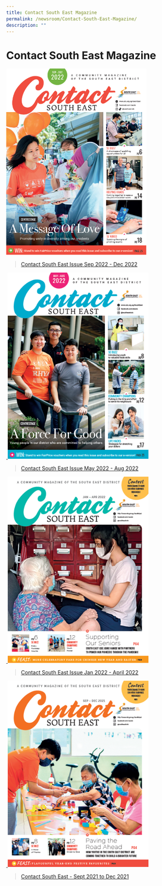 ```yaml
---
title: Contact South East Magazine
permalink: /newsroom/Contact-South-East-Magazine/
description: ""
---
```

Contact South East Magazine
===
<a href="https://go.gov.sg/csesep-dec2022">
<img
		 src="/images/NewsRoom/CSE/CSE%20Sep%20to%20Dec%202022%20-%20Cover.png" style="width:auto; height:500px;">

>[Contact South East Issue Sep 2022 - Dec 2022](https://go.gov.sg/csesep-dec2022) 
	
	
<a href="https://go.gov.sg/csemay-aug2022">
 <img src="/images/NewsRoom/CSE/CSE%20May%20to%20Aug%202022%20-%20Cover%20page.png" style="width:auto; height:500px;">

>[Contact South East Issue May 2022 - Aug 2022](https://go.gov.sg/csemay-aug2022) 
	
	
<a href="https://go.gov.sg/csejan-april2022">
 <img src="/images/NewsRoom/CSE/CSE%20Jan-Apr%202021%20-%20Cover%20Page.png" style="width:auto; height:500px;">	
	
>[Contact South East Issue Jan 2022 - April 2022](https://go.gov.sg/csejan-april2022)


<a href="https://go.gov.sg/csesept-dec2021">
 <img src="/images/NewsRoom/CSE/CSE%20Sep-Dec%202021%20-%20Cover%20Page.png" style="width:auto; height:500px;">	

>[Contact South East - Sept 2021 to Dec 2021](https://go.gov.sg/csesept-dec2021)